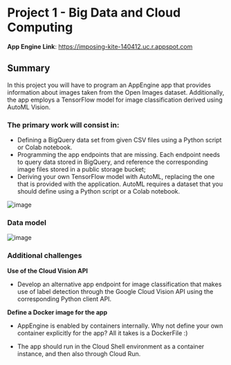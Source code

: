 # Project 1 - Big Data and Cloud Computing

**App Engine Link**: https://imposing-kite-140412.uc.r.appspot.com


## Summary

In this project you will have to program an AppEngine app that provides information about images taken from the Open Images dataset. Additionally, the app employs a TensorFlow model for image classification derived using AutoML Vision.

### The primary work will consist in:

+ Defining a BigQuery data set from given CSV files using a Python script or Colab notebook.
+ Programming the app endpoints that are missing. Each endpoint needs to query data stored in BigQuery, and reference the corresponding image files stored in a public storage bucket;
+ Deriving your own TensorFlow model with AutoML, replacing the one that is provided with the application. AutoML requires a dataset that you should define using a Python script or a Colab notebook.

![image](https://user-images.githubusercontent.com/17788854/177190054-e76eab31-4fb6-4351-8786-3f0fe7310819.png)


### Data model
![image](https://user-images.githubusercontent.com/17788854/177189967-d4bfd3aa-0aaf-45aa-9855-c5ad85248072.png)

### Additional challenges
**Use of the Cloud Vision API**
+ Develop an alternative app endpoint for image classification that makes use of label detection through the Google Cloud Vision API using the corresponding Python client API.

**Define a Docker image for the app**
+ AppEngine is enabled by containers internally. Why not define your own container explicitly for the app? All it takes is a DockerFile :)

+ The app should run in the Cloud Shell environment as a container instance, and then also through Cloud Run.
